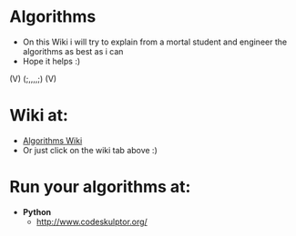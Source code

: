 # Algorithms
* On this Wiki i will try to explain from a mortal student and engineer the algorithms as best as i can
* Hope it helps :)
 
(V)  (;,,,,;)   (V)
# Wiki at:
* [Algorithms Wiki](https://github.com/balart40/Algorithms/wiki)
* Or just click on the wiki tab above :)
# Run your algorithms at:
* **Python**
    * http://www.codeskulptor.org/
